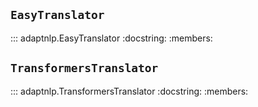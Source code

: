 ## `EasyTranslator`

::: adaptnlp.EasyTranslator
    :docstring:
    :members:

## `TransformersTranslator`

::: adaptnlp.TransformersTranslator
    :docstring:
    :members:
